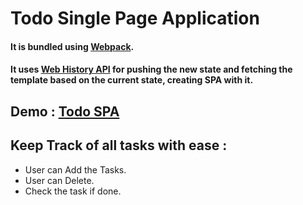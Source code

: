 # Todo Single Page Application

#### It is bundled using [**Webpack**](https://webpack.js.org/). 
#### It uses [**Web History API**](https://developer.mozilla.org/en-US/docs/Web/API/History_API) for pushing the new state and fetching the template based on the current state, creating SPA with it.

## Demo : [Todo SPA](https://deepakshm.github.io/todo-SPA/)


## Keep Track of all tasks with ease :
-   User can Add the Tasks. 
-   User can Delete.
-   Check the task if done.
